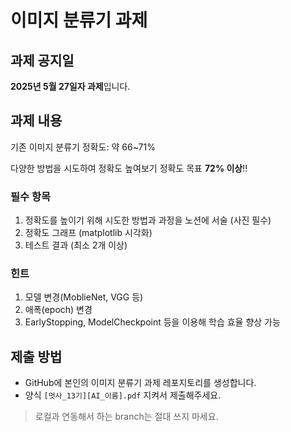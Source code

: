 # 이미지 분류기 과제

## 과제 공지일
**2025년 5월 27일자 과제**입니다.

## 과제 내용
기존 이미지 분류기 정확도: 약 66~71%

다양한 방법을 시도하여 정확도 높여보기 
정확도 목표 **72% 이상**!! 

### 필수 항목
1. 정확도를 높이기 위해 시도한 방법과 과정을 노션에 서술 (사진 필수)
2. 정확도 그래프 (matplotlib 시각화)
3. 테스트 결과 (최소 2개 이상)

### 힌트
1. 모델 변경(MoblieNet, VGG 등)
2. 애폭(epoch) 변경
3. EarlyStopping, ModelCheckpoint 등을 이용해 학습 효율 향상 가능


## 제출 방법
- GitHub에 본인의 이미지 분류기 과제 레포지토리를 생성합니다.
- 양식 ```[멋사_13기][AI_이름].pdf``` 지켜서 제출해주세요.
> 로컬과 연동해서 하는 branch는 절대 쓰지 마세요.

